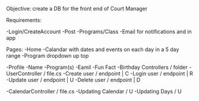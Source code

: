 Objective: create a DB for the front end of Court Manager

Requirements:

-Login/CreateAccount -Post -Programs/Class -Email for notifications and in app

Pages: -Home -Calandar with dates and events on each day in a 5 day range -Program dropdown up top

-Profile
    -Name
    -Program(s)
    -Eamil
    -Fun Fact
    -Birthday
Controllers / folder -UserController / file.cs -Create user / endpoint | C -Login user / endpoint | R -Update user / endpoint | U -Delete user / endpoint | D

-CalendarController / file.cs
    -Updating Calendar / U
    -Updating Days / U